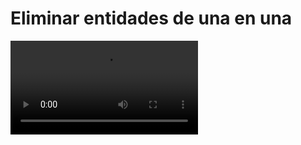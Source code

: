 # Eliminar entidades de una en una

<video controls><source src="https://digi21.blob.core.windows.net/videos-ayuda/desarrollo/24.%20Eliminar%20entidades%20de%20una%20en%20una.mp4" caption="" type="video/mp4"></video>

